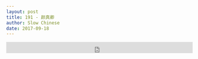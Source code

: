 ```yaml
---
layout: post
title: 191 - 颜真卿
author: Slow Chinese
date: 2017-09-18
---
```


<iframe src="https://archive.org/embed/slowchinese_201909/Slow_Chinese_191.mp3" width="500" height="30" frameborder="0" webkitallowfullscreen="true" mozallowfullscreen="true" allowfullscreen></iframe>
